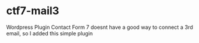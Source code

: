 # ctf7-mail3
Wordpress Plugin Contact Form 7 doesnt have a good way to connect a 3rd email, so I added this simple plugin
